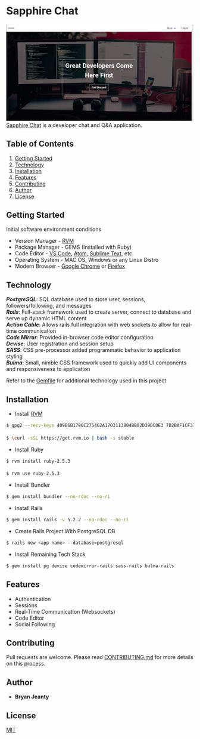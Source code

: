 # Sapphire Chat

![sc_screenshot](./public/sapphire_chat_IMG_V01.png)
[Sapphire Chat](https://sapphire-chat.herokuapp.com/) is a developer chat and Q&A application.

## Table of Contents

1. [Getting Started](#getting-started)
2. [Technology](#technology)
3. [Installation](#installation)
4. [Features](#features)
5. [Contributing](#contributing)
6. [Author](#author)
7. [License](#license)

## Getting Started

Initial software environment conditions

* Version Manager - [RVM](https://rvm.io)
* Package Manager - GEMS (Installed with Ruby)
* Code Editor - [VS Code](https://code.visualstudio.com/), [Atom](https://atom.io/), [Sublime Text](https://www.sublimetext.com/), etc.
* Operating System - MAC OS, Windows or any Linux Distro
* Modern Browser - [Google Chrome](https://www.google.com/chrome/) or [Firefox](https://www.mozilla.org/en-US/firefox/new/)

## Technology

**_PostgreSQL_**: SQL database used to store user, sessions, followers/following, and messages <br>
**_Rails_**: Full-stack framework used to create server, connect to database and serve up dynamic HTML content <br>
**_Action Cable_**: Allows rails full integration with web sockets to allow for real-time communication <br>
**_Code Mirror_**: Provided in-browser code editor configuration <br>
**_Devise_**: User registration and session setup <br>
**_SASS_**: CSS pre-processor added programmatic behavior to application styling <br>
**_Bulma_**: Small, nimble CSS framework used to quickly add UI components and responsiveness to application <br>

Refer to the [Gemfile]() for additional technology used in this project

## Installation

* Install [RVM](https://rvm.io)

```bash
$ gpg2 --recv-keys 409B6B1796C275462A1703113804BB82D39DC0E3 7D2BAF1CF37B13E2069D6956105BD0E739499BDB

$ \curl -sSL https://get.rvm.io | bash -s stable
```

* Install Ruby

```bash
$ rvm install ruby-2.5.3

$ rvm use ruby-2.5.3
```

* Install Bundler

```bash
$ gem install bundler --no-rdoc --no-ri
```

* Install Rails

```bash
$ gem install rails -v 5.2.2 --no-rdoc --no-ri
```

* Create Rails Project With PostgreSQL DB

```bash
$ rails new <app name> --database=postgresql
```

* Install Remaining Tech Stack

```bash
$ gem install pg devise codemirror-rails sass-rails bulma-rails 
```

## Features

* Authentication
* Sessions
* Real-Time Communication (Websockets)
* Code Editor
* Social Following

## Contributing

Pull requests are welcome. Please read [CONTRIBUTING.md](https://github.com/bryanjeanty/sapphire-chat/blob/master/CONTRIBUTING.md) for more details on this process.

## Author

* **Bryan Jeanty**

## License

[MIT](https://github.com/bryanjeanty/sapphire-chat/blob/master/LICENSE.md)
